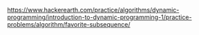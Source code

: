 https://www.hackerearth.com/practice/algorithms/dynamic-programming/introduction-to-dynamic-programming-1/practice-problems/algorithm/favorite-subsequence/
